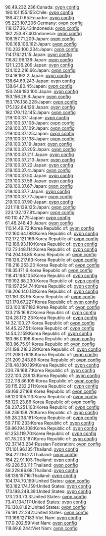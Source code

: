 96.49.232.236:Canada: [ovpn config](vpn/96_49_232_236.ovpn)  
190.101.155.155:Chile: [ovpn config](vpn/190_101_155_155.ovpn)  
186.42.0.65:Ecuador: [ovpn config](vpn/186_42_0_65.ovpn)  
95.223.107.206:Germany: [ovpn config](vpn/95_223_107_206.ovpn)  
118.137.36.43:Indonesia: [ovpn config](vpn/118_137_36_43.ovpn)  
182.253.87.40:Indonesia: [ovpn config](vpn/182_253_87_40.ovpn)  
106.157.71.209:Japan: [ovpn config](vpn/106_157_71_209.ovpn)  
106.168.106.162:Japan: [ovpn config](vpn/106_168_106_162.ovpn)  
110.233.100.234:Japan: [ovpn config](vpn/110_233_100_234.ovpn)  
114.178.121.15:Japan: [ovpn config](vpn/114_178_121_15.ovpn)  
116.82.96.138:Japan: [ovpn config](vpn/116_82_96_138.ovpn)  
121.1.236.209:Japan: [ovpn config](vpn/121_1_236_209.ovpn)  
124.102.216.66:Japan: [ovpn config](vpn/124_102_216_66.ovpn)  
124.18.192.2:Japan: [ovpn config](vpn/124_18_192_2.ovpn)  
138.64.69.243:Japan: [ovpn config](vpn/138_64_69_243.ovpn)  
138.64.80.45:Japan: [ovpn config](vpn/138_64_80_45.ovpn)  
150.249.183.100:Japan: [ovpn config](vpn/150_249_183_100.ovpn)  
153.156.26.8:Japan: [ovpn config](vpn/153_156_26_8.ovpn)  
153.176.138.228:Japan: [ovpn config](vpn/153_176_138_228.ovpn)  
175.132.64.126:Japan: [ovpn config](vpn/175_132_64_126.ovpn)  
182.170.112.145:Japan: [ovpn config](vpn/182_170_112_145.ovpn)  
219.100.37.1:Japan: [ovpn config](vpn/219_100_37_1.ovpn)  
219.100.37.108:Japan: [ovpn config](vpn/219_100_37_108.ovpn)  
219.100.37.109:Japan: [ovpn config](vpn/219_100_37_109.ovpn)  
219.100.37.125:Japan: [ovpn config](vpn/219_100_37_125.ovpn)  
219.100.37.138:Japan: [ovpn config](vpn/219_100_37_138.ovpn)  
219.100.37.19:Japan: [ovpn config](vpn/219_100_37_19.ovpn)  
219.100.37.205:Japan: [ovpn config](vpn/219_100_37_205.ovpn)  
219.100.37.211:Japan: [ovpn config](vpn/219_100_37_211.ovpn)  
219.100.37.213:Japan: [ovpn config](vpn/219_100_37_213.ovpn)  
219.100.37.22:Japan: [ovpn config](vpn/219_100_37_22.ovpn)  
219.100.37.4:Japan: [ovpn config](vpn/219_100_37_4.ovpn)  
219.100.37.50:Japan: [ovpn config](vpn/219_100_37_50.ovpn)  
219.100.37.58:Japan: [ovpn config](vpn/219_100_37_58.ovpn)  
219.100.37.67:Japan: [ovpn config](vpn/219_100_37_67.ovpn)  
219.100.37.7:Japan: [ovpn config](vpn/219_100_37_7.ovpn)  
219.100.37.77:Japan: [ovpn config](vpn/219_100_37_77.ovpn)  
219.100.37.90:Japan: [ovpn config](vpn/219_100_37_90.ovpn)  
221.118.139.135:Japan: [ovpn config](vpn/221_118_139_135.ovpn)  
223.132.137.81:Japan: [ovpn config](vpn/223_132_137_81.ovpn)  
60.110.47.75:Japan: [ovpn config](vpn/60_110_47_75.ovpn)  
61.46.248.43:Japan: [ovpn config](vpn/61_46_248_43.ovpn)  
110.14.49.72:Korea Republic of: [ovpn config](vpn/110_14_49_72.ovpn)  
112.160.64.188:Korea Republic of: [ovpn config](vpn/112_160_64_188.ovpn)  
112.172.121.166:Korea Republic of: [ovpn config](vpn/112_172_121_166.ovpn)  
112.186.93.110:Korea Republic of: [ovpn config](vpn/112_186_93_110.ovpn)  
112.72.148.114:Korea Republic of: [ovpn config](vpn/112_72_148_114.ovpn)  
114.204.18.85:Korea Republic of: [ovpn config](vpn/114_204_18_85.ovpn)  
116.126.217.63:Korea Republic of: [ovpn config](vpn/116_126_217_63.ovpn)  
118.218.253.20:Korea Republic of: [ovpn config](vpn/118_218_253_20.ovpn)  
118.35.171.6:Korea Republic of: [ovpn config](vpn/118_35_171_6.ovpn)  
118.41.168.105:Korea Republic of: [ovpn config](vpn/118_41_168_105.ovpn)  
119.192.88.230:Korea Republic of: [ovpn config](vpn/119_192_88_230.ovpn)  
119.197.254.74:Korea Republic of: [ovpn config](vpn/119_197_254_74.ovpn)  
119.206.140.13:Korea Republic of: [ovpn config](vpn/119_206_140_13.ovpn)  
121.151.33.95:Korea Republic of: [ovpn config](vpn/121_151_33_95.ovpn)  
121.170.67.227:Korea Republic of: [ovpn config](vpn/121_170_67_227.ovpn)  
123.100.187.182:Korea Republic of: [ovpn config](vpn/123_100_187_182.ovpn)  
123.215.16.82:Korea Republic of: [ovpn config](vpn/123_215_16_82.ovpn)  
124.28.172.23:Korea Republic of: [ovpn config](vpn/124_28_172_23.ovpn)  
14.32.103.27:Korea Republic of: [ovpn config](vpn/14_32_103_27.ovpn)  
14.45.227.51:Korea Republic of: [ovpn config](vpn/14_45_227_51.ovpn)  
14.54.2.159:Korea Republic of: [ovpn config](vpn/14_54_2_159.ovpn)  
183.96.0.196:Korea Republic of: [ovpn config](vpn/183_96_0_196.ovpn)  
183.96.75.91:Korea Republic of: [ovpn config](vpn/183_96_75_91.ovpn)  
211.198.218.229:Korea Republic of: [ovpn config](vpn/211_198_218_229.ovpn)  
211.208.176.18:Korea Republic of: [ovpn config](vpn/211_208_176_18.ovpn)  
211.209.243.89:Korea Republic of: [ovpn config](vpn/211_209_243_89.ovpn)  
218.48.180.199:Korea Republic of: [ovpn config](vpn/218_48_180_199.ovpn)  
220.79.168.7:Korea Republic of: [ovpn config](vpn/220_79_168_7.ovpn)  
222.100.239.13:Korea Republic of: [ovpn config](vpn/222_100_239_13.ovpn)  
222.118.86.105:Korea Republic of: [ovpn config](vpn/222_118_86_105.ovpn)  
39.115.232.211:Korea Republic of: [ovpn config](vpn/39_115_232_211.ovpn)  
49.169.27.168:Korea Republic of: [ovpn config](vpn/49_169_27_168.ovpn)  
58.120.105.113:Korea Republic of: [ovpn config](vpn/58_120_105_113.ovpn)  
58.120.23.86:Korea Republic of: [ovpn config](vpn/58_120_23_86.ovpn)  
58.237.251.103:Korea Republic of: [ovpn config](vpn/58_237_251_103.ovpn)  
58.239.158.79:Korea Republic of: [ovpn config](vpn/58_239_158_79.ovpn)  
59.28.238.161:Korea Republic of: [ovpn config](vpn/59_28_238_161.ovpn)  
59.7.110.233:Korea Republic of: [ovpn config](vpn/59_7_110_233.ovpn)  
59.86.194.108:Korea Republic of: [ovpn config](vpn/59_86_194_108.ovpn)  
61.253.119.70:Korea Republic of: [ovpn config](vpn/61_253_119_70.ovpn)  
61.78.203.187:Korea Republic of: [ovpn config](vpn/61_78_203_187.ovpn)  
92.37.143.234:Russian Federation: [ovpn config](vpn/92_37_143_234.ovpn)  
171.101.96.135:Thailand: [ovpn config](vpn/171_101_96_135.ovpn)  
184.22.116.27:Thailand: [ovpn config](vpn/184_22_116_27.ovpn)  
184.22.91.103:Thailand: [ovpn config](vpn/184_22_91_103.ovpn)  
49.228.50.111:Thailand: [ovpn config](vpn/49_228_50_111.ovpn)  
49.228.86.68:Thailand: [ovpn config](vpn/49_228_86_68.ovpn)  
58.136.157.16:Thailand: [ovpn config](vpn/58_136_157_16.ovpn)  
104.174.70.169:United States: [ovpn config](vpn/104_174_70_169.ovpn)  
163.182.174.159:United States: [ovpn config](vpn/163_182_174_159.ovpn)  
173.198.248.39:United States: [ovpn config](vpn/173_198_248_39.ovpn)  
173.233.73.3:United States: [ovpn config](vpn/173_233_73_3.ovpn)  
73.41.134.117:United States: [ovpn config](vpn/73_41_134_117.ovpn)  
76.130.81.82:United States: [ovpn config](vpn/76_130_81_82.ovpn)  
76.191.22.242:United States: [ovpn config](vpn/76_191_22_242.ovpn)  
113.166.127.183:Viet Nam: [ovpn config](vpn/113_166_127_183.ovpn)  
117.0.202.59:Viet Nam: [ovpn config](vpn/117_0_202_59.ovpn)  
118.69.6.244:Viet Nam: [ovpn config](vpn/118_69_6_244.ovpn)  
